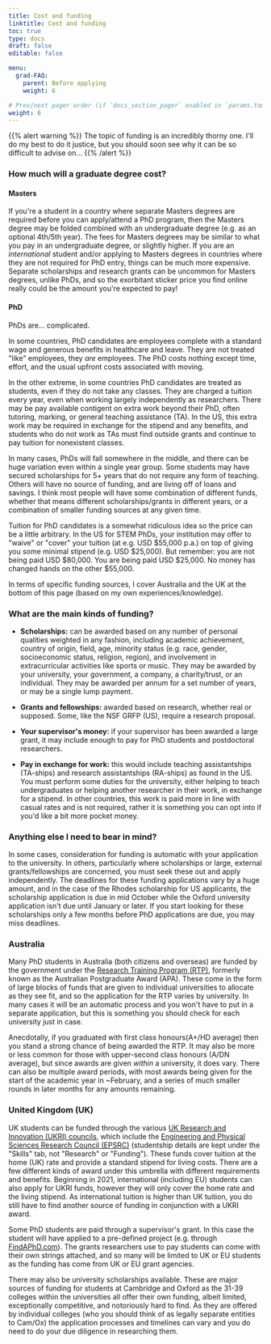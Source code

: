 ```yaml
---
title: Cost and funding
linktitle: Cost and funding
toc: true
type: docs
draft: false
editable: false

menu:
  grad-FAQ:
    parent: Before applying
    weight: 6

# Prev/next pager order (if `docs_section_pager` enabled in `params.toml`)
weight: 6
---
```


{{% alert warning %}}
The topic of funding is an incredibly thorny one. I'll do my best to do it justice, but you should soon see why it can be so difficult to advise on...
{{% /alert %}}

### How much will a graduate degree cost?

#### Masters

If you're a student in a country where separate Masters degrees are required before you can apply/attend a PhD program, then the Masters degree may be folded combined with an undergraduate degree (e.g. as an optional 4th/5th year). The fees for Masters degrees may be similar to what you pay in an undergraduate degree, or slightly higher. If you are an _international_ student and/or applying to Masters degrees in countries where they are not required for PhD entry, things can be much more expensive. Separate scholarships and research grants can be uncommon for Masters degrees, unlike PhDs, and so the exorbitant sticker price you find online really could be the amount you're expected to pay!

#### PhD

PhDs are... complicated. 

In some countries, PhD candidates are employees complete with a standard wage and generous benefits in healthcare and leave. They are not treated "like" employees, they _are_ employees. The PhD costs nothing except time, effort, and the usual upfront costs associated with moving.

In the other extreme, in some countries PhD candidates are treated as students, even if they do not take any classes. They are charged a tuition every year, even when working largely independently as researchers. There may be pay available contigent on extra work beyond their PhD, often tutoring, marking, or general teaching assistance (TA). In the US, this extra work may be required in exchange for the stipend and any benefits, and students who do not work as TAs must find outside grants and continue to pay tuition for nonexistent classes.

In many cases, PhDs will fall somewhere in the middle, and there can be huge variation even within a single year group. Some students may have secured scholarships for 5+ years that do not require any form of teaching. Others will have no source of funding, and are living off of loans and savings. I think most people will have some combination of different funds, whether that means different scholarships/grants in different years, or a combination of smaller funding sources at any given time.

Tuition for PhD candidates is a somewhat ridiculous idea so the price can be a little arbitrary. In the US for STEM PhDs, your institution may offer to "waive" or "cover" your tuition (at e.g. USD \$55,000 p.a.) on top of giving you some minimal stipend (e.g. USD \$25,000). But remember: you are not being paid USD \$80,000. You are being paid USD \$25,000. No money has changed hands on the other \$55,000.

In terms of specific funding sources, I cover Australia and the UK at the bottom of this page (based on my own experiences/knowledge).

### What are the main kinds of funding?

 - **Scholarships:** can be awarded based on any number of personal qualities weighted in any fashion, including academic achievement, country of origin, field, age, minority status (e.g. race, gender, socioeconomic status, religion, region), and involvement in extracurricular activities like sports or music. They may be awarded by your university, your government, a company, a charity/trust, or an individual. They may be awarded per annum for a set number of years, or may be a single lump payment. 
 
 - **Grants and fellowships:** awarded based on research, whether real or supposed. Some, like the NSF GRFP (US), require a research proposal.
 
 - **Your supervisor's money:** if your supervisor has been awarded a large grant, it may include enough to pay for PhD students and postdoctoral researchers.
 
 - **Pay in exchange for work:** this would include teaching assistantships (TA-ships) and research assistantships (RA-ships) as found in the US. You must perform some duties for the university, either helping to teach undergraduates or helping another researcher in their work, in exchange for a stipend. In other countries, this work is paid more in line with casual rates and is not required, rather it is something you can opt into if you'd like a bit more pocket money. 

### Anything else I need to bear in mind?

In some cases, consideration for funding is automatic with your application to the university. In others, particularly where scholarships or large, external grants/fellowships are concerned, you must seek these out and apply independently. The deadlines for these funding applications vary by a huge amount, and in the case of the Rhodes scholarship for US applicants, the scholarship application is due in mid October while the Oxford university application isn't due until January or later. If you start looking for these scholarships only a few months before PhD applications are due, you may miss deadlines.

### Australia

Many PhD students in Australia (both citizens and overseas) are funded by the government under the [Research Training Program (RTP)](https://www.education.gov.au/research-training-program), formerly known as the Australian Postgraduate Award (APA). These come in the form of large blocks of funds that are given to individual universities to allocate as they see fit, and so the application for the RTP varies by university. In many cases it will be an automatic process and you won't have to put in a separate application, but this is something you should check for each university just in case.

Anecdotally, if you graduated with first class honours(A+/HD average) then you stand a strong chance of being awarded the RTP. It may also be more or less common for those with upper-second class honours (A/DN average), but since awards are given _within_ a university, it does vary. There can also be multiple award periods, with most awards being given for the start of the academic year in ~February, and a series of much smaller rounds in later months for any amounts remaining.

### United Kingdom (UK)

UK students can be funded through the various [UK Research and Innovation (UKRI) councils](https://www.ukri.org/skills/funding-for-research-training/), which include the [Engineering and Physical Sciences Research Council (EPSRC)](https://epsrc.ukri.org/skills/students/) (studentship details are kept under the "Skills" tab, not "Research" or "Funding"). These funds cover tuition at the home (UK) rate and provide a standard stipend for living costs. There are a few different kinds of award under this umbrella with different requirements and benefits. Beginning in 2021, international (including EU) students can also apply for UKRI funds, however they will only cover the home rate and the living stipend. As international tuition is higher than UK tuition, you do still have to find another source of funding in conjunction with a UKRI award.

Some PhD students are paid through a supervisor's grant. In this case the student will have applied to a pre-defined project (e.g. through [FindAPhD.com](https://www.findaphd.com/phds/?Keywords=astronomy)). The grants researchers use to pay students can come with their own strings attached, and so many will be limited to UK or EU students as the funding has come from UK or EU grant agencies.

There may also be university scholarships available. These are major sources of funding for students at Cambridge and Oxford as the 31-39 colleges within the universities all offer their own funding, albeit limited, exceptionally competitive, and notoriously hard to find. As they are offered by individual colleges (who you should think of as legally separate entities to Cam/Ox) the application processes and timelines can vary and you do need to do your due diligence in researching them.
